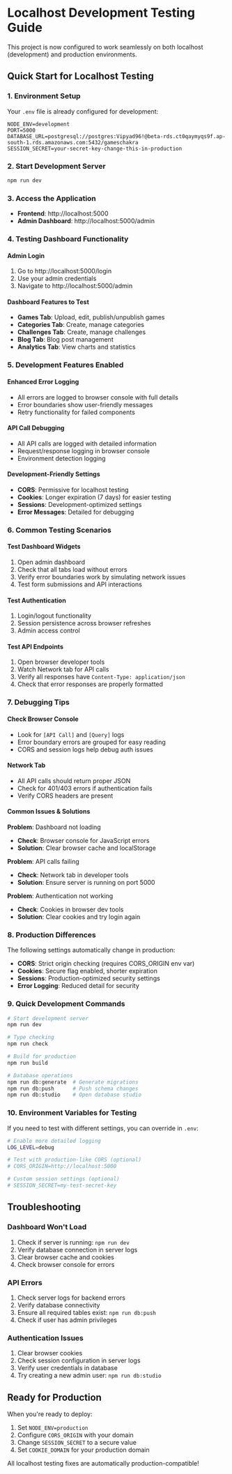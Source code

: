 # Localhost Development Testing Guide

This project is now configured to work seamlessly on both localhost (development) and production environments.

## Quick Start for Localhost Testing

### 1. Environment Setup
Your `.env` file is already configured for development:
```
NODE_ENV=development
PORT=5000
DATABASE_URL=postgresql://postgres:Vipyad96!@beta-rds.ct0qaymyqs9f.ap-south-1.rds.amazonaws.com:5432/gameschakra
SESSION_SECRET=your-secret-key-change-this-in-production
```

### 2. Start Development Server
```bash
npm run dev
```

### 3. Access the Application
- **Frontend**: http://localhost:5000
- **Admin Dashboard**: http://localhost:5000/admin

### 4. Testing Dashboard Functionality

#### Admin Login
1. Go to http://localhost:5000/login
2. Use your admin credentials
3. Navigate to http://localhost:5000/admin

#### Dashboard Features to Test
- **Games Tab**: Upload, edit, publish/unpublish games
- **Categories Tab**: Create, manage categories
- **Challenges Tab**: Create, manage challenges  
- **Blog Tab**: Blog post management
- **Analytics Tab**: View charts and statistics

### 5. Development Features Enabled

#### Enhanced Error Logging
- All errors are logged to browser console with full details
- Error boundaries show user-friendly messages
- Retry functionality for failed components

#### API Call Debugging
- All API calls are logged with detailed information
- Request/response logging in browser console
- Environment detection logging

#### Development-Friendly Settings
- **CORS**: Permissive for localhost testing
- **Cookies**: Longer expiration (7 days) for easier testing
- **Sessions**: Development-optimized settings
- **Error Messages**: Detailed for debugging

### 6. Common Testing Scenarios

#### Test Dashboard Widgets
1. Open admin dashboard
2. Check that all tabs load without errors
3. Verify error boundaries work by simulating network issues
4. Test form submissions and API interactions

#### Test Authentication
1. Login/logout functionality
2. Session persistence across browser refreshes
3. Admin access control

#### Test API Endpoints
1. Open browser developer tools
2. Watch Network tab for API calls
3. Verify all responses have `Content-Type: application/json`
4. Check that error responses are properly formatted

### 7. Debugging Tips

#### Check Browser Console
- Look for `[API Call]` and `[Query]` logs
- Error boundary errors are grouped for easy reading
- CORS and session logs help debug auth issues

#### Network Tab
- All API calls should return proper JSON
- Check for 401/403 errors if authentication fails
- Verify CORS headers are present

#### Common Issues & Solutions

**Problem**: Dashboard not loading
- **Check**: Browser console for JavaScript errors
- **Solution**: Clear browser cache and localStorage

**Problem**: API calls failing
- **Check**: Network tab in developer tools
- **Solution**: Ensure server is running on port 5000

**Problem**: Authentication not working
- **Check**: Cookies in browser dev tools
- **Solution**: Clear cookies and try login again

### 8. Production Differences

The following settings automatically change in production:
- **CORS**: Strict origin checking (requires CORS_ORIGIN env var)
- **Cookies**: Secure flag enabled, shorter expiration
- **Sessions**: Production-optimized security settings
- **Error Logging**: Reduced detail for security

### 9. Quick Development Commands

```bash
# Start development server
npm run dev

# Type checking
npm run check

# Build for production
npm run build

# Database operations
npm run db:generate  # Generate migrations
npm run db:push      # Push schema changes
npm run db:studio    # Open database studio
```

### 10. Environment Variables for Testing

If you need to test with different settings, you can override in `.env`:

```bash
# Enable more detailed logging
LOG_LEVEL=debug

# Test with production-like CORS (optional)
# CORS_ORIGIN=http://localhost:5000

# Custom session settings (optional)
# SESSION_SECRET=my-test-secret-key
```

## Troubleshooting

### Dashboard Won't Load
1. Check if server is running: `npm run dev`
2. Verify database connection in server logs
3. Clear browser cache and cookies
4. Check browser console for errors

### API Errors
1. Check server logs for backend errors
2. Verify database connectivity
3. Ensure all required tables exist: `npm run db:push`
4. Check if user has admin privileges

### Authentication Issues
1. Clear browser cookies
2. Check session configuration in server logs
3. Verify user credentials in database
4. Try creating a new admin user: `npm run db:studio`

## Ready for Production

When you're ready to deploy:
1. Set `NODE_ENV=production`
2. Configure `CORS_ORIGIN` with your domain
3. Change `SESSION_SECRET` to a secure value
4. Set `COOKIE_DOMAIN` for your production domain

All localhost testing fixes are automatically production-compatible!